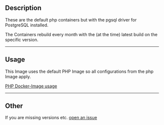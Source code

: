 ## Description

These are the default php containers but with the pgsql driver for PostgreSQL installed.

The Containers rebuild every month with the (at the time) latest build on the specific version.

---

## Usage

This Image uses the default PHP Image so all configurations from the php Image apply.

[PHP Docker-Image usage](https://hub.docker.com/_/php)

---

## Other

If you are missing versions etc. [open an issue](https://github.com/Spirit-act/php-pgsql/issues)
